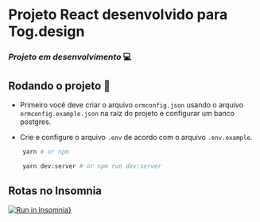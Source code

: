 # Projeto React desenvolvido para Tog.design

### *Projeto em desenvolvimento* 💻

## Rodando o projeto 🚀

- Primeiro você deve criar o arquivo ```ormconfig.json``` usando o arquivo ```ormconfig.example.json``` na raiz do projeto e configurar um banco postgres.

- Crie e configure o arquivo ```.env``` de acordo com o arquivo ```.env.example```.

```bash
    yarn # or npm

    yarn dev:server # or npm run dev:server
```

## Rotas no Insomnia

[![Run in Insomnia}](https://insomnia.rest/images/run.svg)](https://insomnia.rest/run/?label=API&uri=https%3A%2F%2Fgithub.com%2FFelipeDecome%2Ftog_design_backend%2Fblob%2Fmaster%2Fdocs%2FInsomnia.json)

